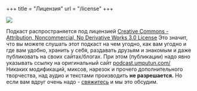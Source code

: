 +++
title = "Лицензия"
url = "/license"
+++

![](/images/by-nc-nd.png)

Подкаст распространяется под лицензией [Creative Commons - Attribution, Noncommercial, No Derivative Works 3.0 License](http://creativecommons.org/licenses/by-nc-nd/3.0/) Это значит, что вы можете слушать этот подкаст на чем угодно, как вам угодно и где вам удобно, хранить у себя, раздавать друзьям и знакомым и даже публиковать на своих сайтах/блогах. При этом (публикации) надо явно указывать ссылку на оригинальный сайт [podcast.umputun.com/](https://podcast.umputun.com)
<br />
Никаких модификаций, миксов, нарезок и прочего дополнительного творчества, над аудио и текстами производить **не разрешается.** Но если вам вдруг очень надо - [свяжитесь](mailto:podcast@umputun.com) и мы это обсудим.

